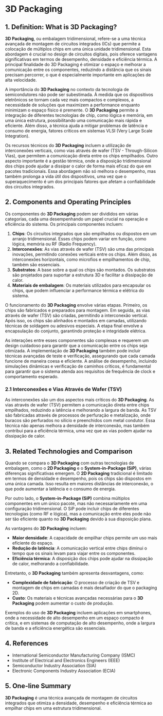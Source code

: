 # 3D Packaging

## 1. Definition: What is **3D Packaging**?

**3D Packaging**, ou embalagem tridimensional, refere-se a uma técnica avançada de montagem de circuitos integrados (ICs) que permite a colocação de múltiplos chips em uma única unidade tridimensional. Esta abordagem é crucial no design de circuitos digitais, pois oferece vantagens significativas em termos de desempenho, densidade e eficiência térmica. A principal finalidade do 3D Packaging é otimizar o espaço e melhorar a comunicação entre os componentes, reduzindo a distância que os sinais precisam percorrer, o que é especialmente importante em aplicações de alta velocidade.

A importância do **3D Packaging** no contexto da tecnologia de semicondutores não pode ser subestimada. À medida que os dispositivos eletrônicos se tornam cada vez mais compactos e complexos, a necessidade de soluções que maximizem a performance enquanto minimizam o espaço físico é premente. O **3D Packaging** permite a integração de diferentes tecnologias de chip, como lógica e memória, em uma única estrutura, possibilitando uma comunicação mais rápida e eficiente. Além disso, a técnica ajuda a mitigar problemas de latência e consumo de energia, fatores críticos em sistemas VLSI (Very Large Scale Integration).

Os recursos técnicos do **3D Packaging** incluem a utilização de interconexões verticais, como vias através de wafer (TSV - Through-Silicon Vias), que permitem a comunicação direta entre os chips empilhados. Outro aspecto importante é a gestão térmica, onde a disposição tridimensional dos chips pode ajudar a dissipar o calor de forma mais eficaz do que em pacotes tradicionais. Essa abordagem não só melhora o desempenho, mas também prolonga a vida útil dos dispositivos, uma vez que o superaquecimento é um dos principais fatores que afetam a confiabilidade dos circuitos integrados.

## 2. Components and Operating Principles

Os componentes do **3D Packaging** podem ser divididos em várias categorias, cada uma desempenhando um papel crucial na operação e eficiência do sistema. Os principais componentes incluem:

1. **Chips**: Os circuitos integrados que são empilhados ou dispostos em um arranjo tridimensional. Esses chips podem variar em função, como lógica, memória ou RF (Radio Frequency).
2. **Interconexões**: As vias através de wafer (TSV) são uma das principais inovações, permitindo conexões verticais entre os chips. Além disso, as interconexões horizontais, como microfios e empilhamentos de chip, também são essenciais.
3. **Substratos**: A base sobre a qual os chips são montados. Os substratos são projetados para suportar a estrutura 3D e facilitar a dissipação de calor.
4. **Materiais de embalagem**: Os materiais utilizados para encapsular os chips, que podem influenciar a performance térmica e elétrica do sistema.

O funcionamento do **3D Packaging** envolve várias etapas. Primeiro, os chips são fabricados e preparados para montagem. Em seguida, as vias através de wafer (TSV) são criadas, permitindo a interconexão vertical. Após isso, os chips são alinhados e montados em camadas, utilizando técnicas de soldagem ou adesivos especiais. A etapa final envolve a encapsulação do conjunto, garantindo proteção e integridade elétrica.

As interações entre esses componentes são complexas e requerem um design cuidadoso para garantir que a comunicação entre os chips seja otimizada. A implementação de **3D Packaging** também pode incluir técnicas avançadas de teste e verificação, assegurando que cada camada funcione de maneira coesa e eficiente. A análise de desempenho, incluindo simulações dinâmicas e verificação de caminhos críticos, é fundamental para garantir que o sistema atenda aos requisitos de frequência de clock e comportamento esperado.

### 2.1 Interconexões e Vias Através de Wafer (TSV)

As interconexões são um dos aspectos mais críticos do **3D Packaging**. As vias através de wafer (TSV) permitem a comunicação direta entre chips empilhados, reduzindo a latência e melhorando a largura de banda. As TSV são fabricadas através de processos de perfuração e metalização, onde buracos são perfurados no silício e preenchidos com metal condutor. Essa técnica não apenas melhora a densidade de interconexão, mas também contribui para a eficiência térmica, uma vez que as vias podem ajudar na dissipação de calor.

## 3. Related Technologies and Comparison

Quando se compara o **3D Packaging** com outras tecnologias de embalagem, como o **2D Packaging** e o **System-in-Package (SiP)**, várias diferenças significativas emergem. O **2D Packaging** tradicional é limitado em termos de densidade e desempenho, pois os chips são dispostos em uma única camada. Isso resulta em maiores distâncias de interconexão, o que pode aumentar a latência e o consumo de energia.

Por outro lado, o **System-in-Package (SiP)** combina múltiplos componentes em um único pacote, mas não necessariamente em uma configuração tridimensional. O SiP pode incluir chips de diferentes tecnologias (como RF e lógica), mas a comunicação entre eles pode não ser tão eficiente quanto no **3D Packaging** devido à sua disposição plana.

As vantagens do **3D Packaging** incluem:
- **Maior densidade**: A capacidade de empilhar chips permite um uso mais eficiente do espaço.
- **Redução de latência**: A comunicação vertical entre chips diminui o tempo que os sinais levam para viajar entre os componentes.
- **Eficiência térmica**: A disposição dos chips pode ajudar na dissipação de calor, melhorando a confiabilidade.

Entretanto, o **3D Packaging** também apresenta desvantagens, como:
- **Complexidade de fabricação**: O processo de criação de TSV e montagem de chips em camadas é mais desafiador do que o packaging 2D.
- **Custo**: Os materiais e técnicas avançadas necessárias para o **3D Packaging** podem aumentar o custo de produção.

Exemplos do uso de **3D Packaging** incluem aplicações em smartphones, onde a necessidade de alto desempenho em um espaço compacto é crítica, e em sistemas de computação de alto desempenho, onde a largura de banda e a eficiência energética são essenciais.

## 4. References

- International Semiconductor Manufacturing Company (ISMC)
- Institute of Electrical and Electronics Engineers (IEEE)
- Semiconductor Industry Association (SIA)
- Electronic Components Industry Association (ECIA)

## 5. One-line Summary

**3D Packaging** é uma técnica avançada de montagem de circuitos integrados que otimiza a densidade, desempenho e eficiência térmica ao empilhar chips em uma estrutura tridimensional.
